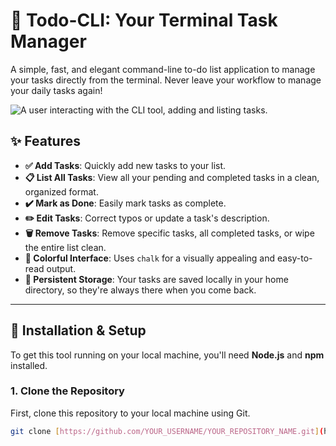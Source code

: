 # 📝 Todo-CLI: Your Terminal Task Manager

A simple, fast, and elegant command-line to-do list application to manage your tasks directly from the terminal. Never leave your workflow to manage your daily tasks again!

![A user interacting with the CLI tool, adding and listing tasks.](https://storage.googleapis.com/gemini-prod/images/05574514-4c86-4e58-be64-77b3b320d32f.gif)

## ✨ Features

-   **✅ Add Tasks**: Quickly add new tasks to your list.
-   **📋 List All Tasks**: View all your pending and completed tasks in a clean, organized format.
-   **✔️ Mark as Done**: Easily mark tasks as complete.
-   **✏️ Edit Tasks**: Correct typos or update a task's description.
-   **🗑️ Remove Tasks**: Remove specific tasks, all completed tasks, or wipe the entire list clean.
-   **🎨 Colorful Interface**: Uses `chalk` for a visually appealing and easy-to-read output.
-   **💾 Persistent Storage**: Your tasks are saved locally in your home directory, so they're always there when you come back.

***

## 🚀 Installation & Setup

To get this tool running on your local machine, you'll need **Node.js** and **npm** installed.

### 1. Clone the Repository
First, clone this repository to your local machine using Git.
```bash
git clone [https://github.com/YOUR_USERNAME/YOUR_REPOSITORY_NAME.git](https://github.com/YOUR_USERNAME/YOUR_REPOSITORY_NAME.git)